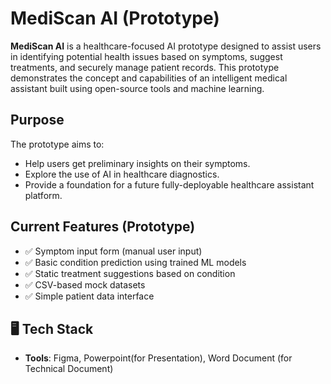 # MediScan AI (Prototype)

**MediScan AI** is a healthcare-focused AI prototype designed to assist users in identifying potential health issues based on symptoms, suggest treatments, and securely manage patient records. This prototype demonstrates the concept and capabilities of an intelligent medical assistant built using open-source tools and machine learning.

## Purpose

The prototype aims to:
- Help users get preliminary insights on their symptoms.
- Explore the use of AI in healthcare diagnostics.
- Provide a foundation for a future fully-deployable healthcare assistant platform.

##  Current Features (Prototype)

- ✅ Symptom input form (manual user input)
- ✅ Basic condition prediction using trained ML models
- ✅ Static treatment suggestions based on condition
- ✅ CSV-based mock datasets
- ✅ Simple patient data interface

## 🖥️ Tech Stack
- **Tools**: Figma, Powerpoint(for Presentation), Word Document (for Technical Document)


